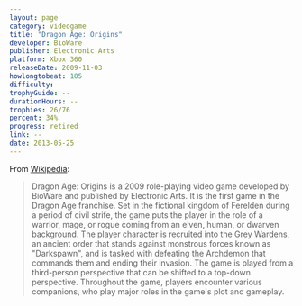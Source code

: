 ```yaml
---
layout: page
category: videogame
title: "Dragon Age: Origins"
developer: BioWare
publisher: Electronic Arts
platform: Xbox 360
releaseDate: 2009-11-03
howlongtobeat: 105
difficulty: --
trophyGuide: --
durationHours: --
trophies: 26/76
percent: 34%
progress: retired
link: --
date: 2013-05-25
---
```


From [Wikipedia](https://en.wikipedia.org/wiki/Dragon_Age:_Origins):

> Dragon Age: Origins is a 2009 role-playing video game developed by BioWare and published by Electronic Arts. It is the first game in the Dragon Age franchise. Set in the fictional kingdom of Ferelden during a period of civil strife, the game puts the player in the role of a warrior, mage, or rogue coming from an elven, human, or dwarven background. The player character is recruited into the Grey Wardens, an ancient order that stands against monstrous forces known as "Darkspawn", and is tasked with defeating the Archdemon that commands them and ending their invasion. The game is played from a third-person perspective that can be shifted to a top-down perspective. Throughout the game, players encounter various companions, who play major roles in the game's plot and gameplay.
